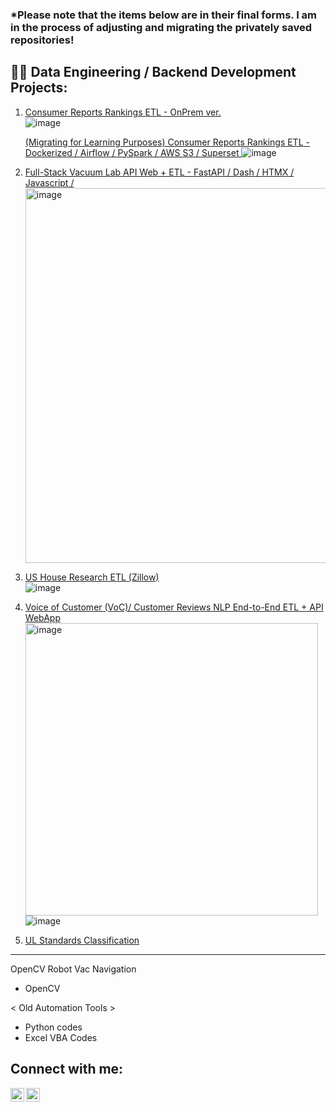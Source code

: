 ### *Please note that the items below are in their final forms. I am in the process of adjusting and migrating the privately saved repositories!

<h2>👨‍💻 Data Engineering / Backend Development Projects:</h2>

 1. <a href= https://github.com/kwoolaid725/cr-rankings-etl-onprem> Consumer Reports Rankings ETL - OnPrem ver. </a> <br>
    ![image](https://github.com/kwoolaid725/kwoolaid725/assets/107806433/3f31379b-79c6-41c3-a667-8ecc8466fc68)



    <a href= https://github.com/kwoolaid725/cr-rankings-etl-pipeline> (Migrating for Learning Purposes) Consumer Reports Rankings ETL - Dockerized / Airflow /   PySpark / AWS S3 / Superset  </a>
    ![image](https://github.com/kwoolaid725/kwoolaid725/assets/107806433/29a5253f-2db6-4fb8-a123-23a0ed09a56d)



 3. <a href= https://github.com/kwoolaid725/vacuum-fastapi-dash-etl-app> Full-Stack Vacuum Lab API Web + ETL - FastAPI / Dash / HTMX / Javascript / </a>
    <img width="600" alt="image" src="https://github.com/kwoolaid725/kwoolaid725/assets/107806433/cdb398a3-5abc-4e5f-a771-64a9899143f2">




 4. <a href= https://github.com/kwoolaid725/us-house-env-research-etl> US House Research ETL (Zillow) </a> <br>
   ![image](https://github.com/kwoolaid725/kwoolaid725/assets/107806433/eb3fccad-210a-4a93-9ba1-de190c11f866)

    
 5.  <a href= https://github.com/kwoolaid725/voc_scraper_nlp_api/> Voice of Customer (VoC)/ Customer Reviews NLP End-to-End ETL + API WebApp </a> <br>
     <img width="468" alt="image" src="https://github.com/kwoolaid725/kwoolaid725/assets/107806433/0d42d1f5-5205-4346-a948-d460b0efcb0e">
     ![image](https://github.com/kwoolaid725/kwoolaid725/assets/107806433/091c4de2-11a7-4ccb-81a5-ce0a6c8c1fc1)



     
6. <a href= https://github.com/kwoolaid725/UL-Standards-Classify> UL Standards Classification  </a> 
--------------------------------


OpenCV Robot Vac Navigation
 - OpenCV




< Old Automation Tools > 

- Python codes
- Excel VBA Codes
  


<h2> Connect with me:</h2>


[<img align="left" alt="JoshMadakor | LinkedIn" width="22px" src="https://cdn.jsdelivr.net/npm/simple-icons@v3/icons/linkedin.svg" />][linkedin]
[<img align="left" alt="JoshMadakor | Instagram" width="22px" src="https://cdn.jsdelivr.net/npm/simple-icons@v3/icons/instagram.svg" />][instagram]

[instagram]: https://www.instagram.com/woohyun._k/
[linkedin]: https://linkedin.com/in/woohyun-kim

<!--
**joshmadakor1/joshmadakor1** is a ✨ _special_ ✨ repository because its `README.md` (this file) appears on your GitHub profile.

Here are some ideas to get you started:

- 🔭 I’m currently working on ...
- 🌱 I’m currently learning ...
- 👯 I’m looking to collaborate on ...
- 🤔 I’m looking for help with ...
- 💬 Ask me about ...
- 📫 How to reach me: ...
- 😄 Pronouns: ...
- ⚡ Fun fact: ...
-->

